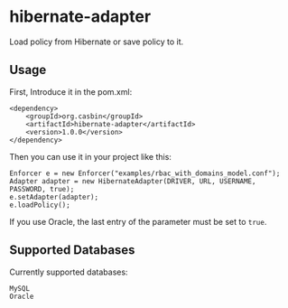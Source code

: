# hibernate-adapter

Load policy from Hibernate or save policy to it.

## Usage
First, Introduce it in the pom.xml:
    
    <dependency>
        <groupId>org.casbin</groupId>
        <artifactId>hibernate-adapter</artifactId>
        <version>1.0.0</version>
    </dependency>
Then you can use it in your project like this:

    Enforcer e = new Enforcer("examples/rbac_with_domains_model.conf");
    Adapter adapter = new HibernateAdapter(DRIVER, URL, USERNAME, PASSWORD, true);
    e.setAdapter(adapter);
    e.loadPolicy();

If you use Oracle, the last entry of the parameter must be set to `true`.

## Supported Databases
Currently supported databases:

    MySQL
    Oracle